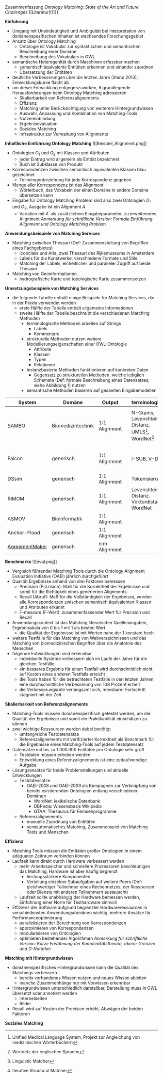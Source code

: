 Zusammenfassung *Ontology Matching: State of the Art and Future Challenges* [[Literatur|(1)]]

**Einführung**
- Umgang mit Uneindeutigkeit und Ambiguität bei Interpretation von domänenspezifischen Inhalten ist wachsendes Forschungsgebiet
- Ansatz über Ontology Matching
	- Ontologie ist Vokabular zur syntaktischen und semantischen Beschreibung einer Domäne
	- Beschreibung des Vokabulars in OWL
- semantische Heterogenität durch Maschinen erfassbar machen
	- semantisch äquivalente Entitäten erkennen und einander zuordnen
	- Übersetzung der Entitäten
- deutliche Verbesserungen über die letzten Jahre (Stand 2013), Entwicklungskurve flacht ab
- um dieser Entwicklung entgegenzuwirken, 8 grundlegende Herausforderungen beim Ontology Matching adressieren
	- Skalierbarkeit von Referenzalignements
	- Effizienz
	- Matching unter Berücksichtigung von weiterem Hintergrundwissen
	- Auswahl, Anpassung und Kombination von Matching-Tools
	- Nutzereinbindung
	- Ergebnisevaluation
	- Soziales Matching
	- Infrastruktur zur Verwaltung von Alignments

**Inhaltliche Einführung Ontology Matching**
![[Beispiel_Alignment.png]]
- Ontologien $O_1$ und $O_2$ mit Klassen und Attributen
	- jeder Eintrag wird allgemein als Entität bezeichnet
	- Buch ist Subklasse von Produkt 
- Korrespondenzen zwischen semantisch äquivalenten Klassen blau gezeichnet
	- Teilmengenbeziehung für jede Korrespondenz gegeben
- Menge aller Korrespondenz ist das Alignment
	- Wörterbuch, das Vokabeln der einen Domäne in andere Domäne übersetzen kann
- Eingabe für Ontology Matching Problem sind also zwei Ontologien $O_1$ und $O_2$, Ausgabe ist ein Alignment $A$
	- Variation mit $A^{\prime}$ als zusätzlichem Eingabeparameter, zu erweiterndes Alignment
*Anmerkung für schriftliche Version: Formale Einführung Alignment und Ontology Matching Problem*

**Anwendungsbeispiele von Matching Services** 
- Matching zwischen Thesauri (Def: Zusammenstellung von Begriffen eines Fachgebietes)
	- Iconclass und Aria, zwei Thesauri des Rijksmuseums in Amsterdam
	- Labels für die Kunstwerke, verschiedene Formate und Stile
	- Matching der Labels, einheitlicher und paralleler Zugriff auf beide Thesauri 
- Matching von Geoinformationen
	- hydrografische Karte und topologische Karte zusammensetzen

**Umsetzungsbeispiele von Matching Services**
- die folgende Tabelle enthält einige Beispiele für Matching Services, die in der Praxis verwendet werden
	- erste Hälfte der Tabelle enthält allgemeine Informationen 
	- zweite Hälfte der Tabelle beschreibt die verschiedenen Matching Methoden
		- terminologische Methoden arbeiten auf Strings
			- Labels
			- Kommentare
		- strukturelle Methoden nutzen weitere Modellierungseigenschaften einer OWL-Ontologie
			- Attribute
			- Klassen
			- Typen
			- Relationen
		-  instanzbasierte Methoden funktionieren auf konkreten Daten
			- Gegensatz zu strukturellen Methoden, welche lediglich Schemata (Def: formale Beschreibung eines Datensatzes, siehe Abbildung 1) nutzen
		- semantische Methoden basieren auf gesamten Eingabemodellen
		
| System | Domäne | Output || terminologisch | strukturell | instanzbasiert | semantisch |
| ---------- | --------- | --------- | --------- | --------- | --------- | --------- | --------- |
| SAMBO | Biomedizintechnik| 1:1 Alignment || N-Grams, Levenshtein-Distanz, UMLS[^1], WordNet[^2] | iterative strukturelle Ähnlichkeit durch is-a und part-of Hierarchien | Naive Bayes |
| Falcon | generisch | 1:1 Alignment || I-SUB, V-Doc[^3]| strukturelle Ähnlichkeiten, Clusteranalyse, GMO[^4]| Objektähnlichkeit |
| DSsim | generisch | 1:1 Alignment || Tokenisierung
| RiMOM | generisch | 1:1 Alignment ||  Levenshtein-Distanz, Vektordistanz, WordNet | Affinity-Propagation | Vektordistanz | 
| ASMOV | Bioinformatik | 1:1 Alignment ||
| Anchor-Flood | generisch | 1:1 Alignment ||
| [AgreementMaker](https://github.com/agreementmaker/agreementmaker) | generisch| n:m Alignment ||

[^1]: Unified Medical Language System, Projekt zur Angleichung von medizinischen Wörterbüchern
[^2]: Wortnetz der englischen Sprache
[^3]: Linguistic Matcher
[^4]: Iterative Structural Matcher

**Benchmarks**
![[eval.png]]
- Vergleich führender Matching Tools durch die Ontology Alignment Evaluation Initiative (OAEI) jährlich durchgeführt
- Qualität Ergebnisse anhand von drei Faktoren bemessen
	- Precision (Präzision): Maß für die Korrektheit der Ergebnisse und somit für die Richtigkeit eines generierten Alignments
	- Recall (Abruf): Maß für die Vollständigkeit der Ergebnisse, wurden alle Korrespondenzen zwischen semantisch äquivalenten Klassen und Attributen erkannt
	- F-measure (F-Wert): zusammenfassender Wert für Precision und Recall
- Anwendungskontext ist das Matching literarischer Quellenangaben, Ergebnisskala von 0 bis 1 mit 1 als besten Wert
	- die Qualität der Ergebnisse ist mit Werten nahe der 1 konstant hoch
- weitere Testfälle für das Matching von Webverzeichnissen und das Matching von biomedizinischen Begriffen über die Anatomie des Menschen
- folgende Entwicklungen sind erkennbar
	- individuelle Systeme verbessern sich im Laufe der Jahre für die gleichen Testfälle
	- ein besseres Ergebnis für einen Testfall wird durchschnittlich nicht auf Kosten eines anderen Testfalls erreicht
	- die Tools haben für die betrachteten Testfälle in den letzten Jahren eine durchschnittliche Verbesserung von 108 Prozent erzielt
	- die Verbesserungsrate verlangsamt sich, messbarer Fortschritt stagniert mit der Zeit

**Skalierbarkeit von Referenzalignements**
- Matching-Tools müssen domänenspezifisch getestet werden, um die Qualität der Ergebnisse und somit die Praktikabilität einschätzen zu können
- zwei wichtige Ressourcen werden dabei benötigt
	- umfangreiche Testdatensätze
	- Referenzalignements mit verifizierter Korrektheit als Benchmark für die Ergebnisse eines Matching-Tools auf jedem Testdatensatz
- Datensätze mit bis zu 1.000.000 Entitäten pro Ontologie sehr groß
	- Testdaten müssen erhoben werden
	- Entwicklung eines Referenzalignements ist eine zeitaufwendige Aufgabe
-  Lösungsansätze für beide Problemstellungen und aktuelle Entwicklungen
	- Testdatensätze
		- OAEI-2008 und OAEI-2009 als Kampagnen zur Verknüpfung von bereits existierenden Ontologien entlang verschiedener Domänen
			- WordNet: lexikalische Datenbank
			- DBPedia: Wissensbasis Wikipedia
			- GTAA: Thesaurus für Fernsehprogramme
	- Referenzalignements
		- manuelle Zuordnung von Entitäten
		- semiautomatisches Matching, Zusammenspiel von Matching Tools und Menschen 

**Effizienz**
- Matching Tools müssen die Entitäten großer Ontologien in einem adäquaten Zeitraum verbinden können
- Laufzeit kann direkt durch Hardware verbessert werden
	- mehr Arbeitsspeicher und schnellere Prozessoren beschleunigen das Matching, Hardware ist aber häufig begrenzt
		- leistungsstärkere Komponenten
		- Verteilung einzelner Subaufgaben auf weitere Peers (Def: gleichwertiger Teilnehmer eines Rechennetzes, der Ressourcen oder Dienste mit anderen Teilnehmern austauscht)
	- Laufzeit sollte unabhängig der Hardware bemessen werden, Einführung einer Norm für Testhardware sinnvoll
- Effizienz der Software aufgrund begrenzter Hardwareressourcen in verschiedensten Anwendungsdomänen wichtig, mehrere Ansätze für Performanceoptimierung
	- parallelisieren der Berechnung von Korrespondenzen 
	- approximieren von Korrespondenzen
	- modularisieren von Ontologien
	- optimieren bestehender Algorithmen
*Anmerkung für schriftliche Version: Kurze Erwähnung der Komplexitätstheorie, oberer Grenzen und O-Notation* 

**Matching mit Hintergrundwissen**
- domänenspezifisches Hintergrundwissen kann die Qualität des Matchings verbessern
	- bereits vorhandenes Wissen nutzen und neues Wissen ableiten
	- manche Zusammenhänge nur mit Vorwissen erkennbar
- Hintergrundwissen unterschiedlich darstellbar, Darstellung muss in OWL übersetzt oder annotiert werden
	- Internetseiten
	- Bilder
- Recall wird auf Kosten der Precision erhöht, Abwägen der beiden Faktoren 

**Soziales Matching**